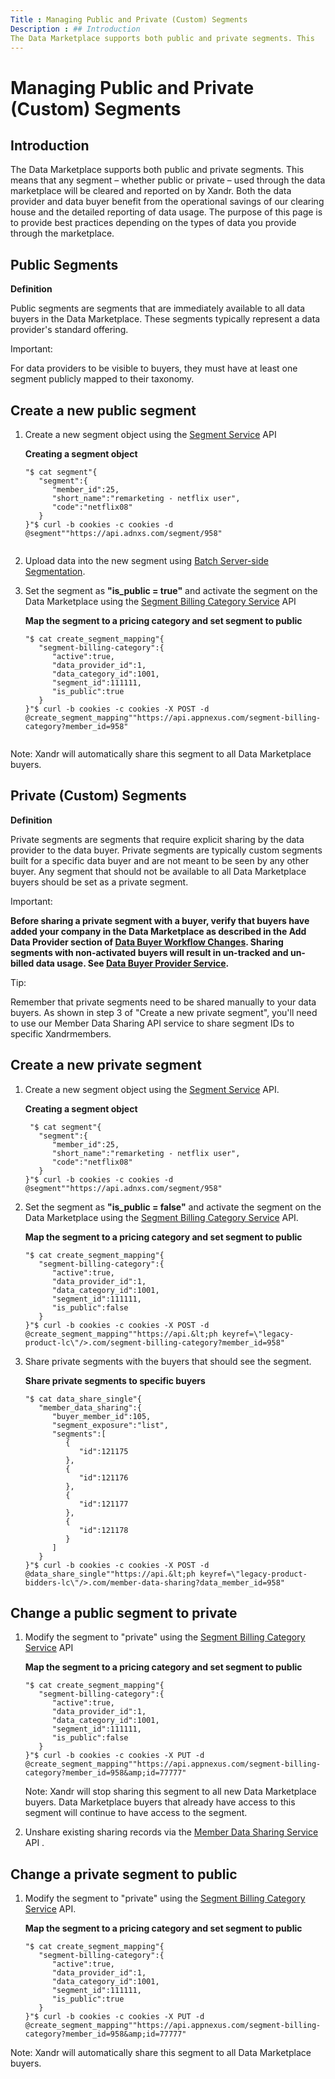 ```yaml
---
Title : Managing Public and Private (Custom) Segments
Description : ## Introduction
The Data Marketplace supports both public and private segments. This
---
```



# Managing Public and Private (Custom) Segments





## Introduction

The Data Marketplace supports both public and private segments. This
means that any segment – whether public or private – used through the
data marketplace will be cleared and reported on by
Xandr. Both the data provider and data buyer
benefit from the operational savings of our clearing house and the
detailed reporting of data usage. The purpose of this page is to provide
best practices depending on the types of data you provide through the
marketplace.





## Public Segments

**Definition**

Public segments are segments that are immediately available to all data
buyers in the Data Marketplace. These segments typically represent a
data provider's standard offering.



Important:

For data providers to be visible to buyers, they must have at least one
segment publicly mapped to their taxonomy.







## Create a new public segment

1.  Create a new segment object using the <a
    href="https://docs.xandr.com/bundle/xandr-api/page/segment-service.html"
    class="xref" target="_blank">Segment Service</a> API

    **Creating a segment object**

    ``` pre
    "$ cat segment"{
       "segment":{
          "member_id":25,
          "short_name":"remarketing - netflix user",
          "code":"netflix08"
       }
    }"$ curl -b cookies -c cookies -d @segment""https://api.adnxs.com/segment/958"                        
                            
    ```

2.  Upload data into the new segment using <a
    href="https://docs.xandr.com/bundle/xandr-bidders/page/uploading-segment-data-using-bss.html"
    class="xref" target="_blank">Batch Server-side Segmentation</a>.

3.  Set the segment as **"is_public = true"** and activate the segment
    on the Data Marketplace using
    the <a href="segment-billing-category-service.html" class="xref">Segment
    Billing Category Service</a> API

    **Map the segment to a pricing category and set segment to public**

    ``` pre
    "$ cat create_segment_mapping"{
       "segment-billing-category":{
          "active":true,
          "data_provider_id":1,
          "data_category_id":1001,
          "segment_id":111111,
          "is_public":true
       }
    }"$ curl -b cookies -c cookies -X POST -d @create_segment_mapping""https://api.appnexus.com/segment-billing-category?member_id=958"                            
                            
    ```



Note: Xandr
will automatically share this segment to all Data Marketplace buyers.







## Private (Custom) Segments

**Definition**

Private segments are segments that require explicit sharing by the data
provider to the data buyer. Private segments are typically custom
segments built for a specific data buyer and are not meant to be seen by
any other buyer. Any segment that should not be available to all Data
Marketplace buyers should be set as a private segment.



Important:

**Before sharing a private segment with a buyer, verify that buyers have
added your company in the Data Marketplace as described in the Add Data
Provider section of
<a href="data-buyer-workflow-changes.html" class="xref">Data Buyer
Workflow Changes</a>. Sharing segments with non-activated buyers will
result in un-tracked and un-billed data usage. See
<a href="data-buyer-provider-service.html" class="xref">Data Buyer
Provider Service</a>.**





Tip:

Remember that private segments need to be shared manually to your data
buyers. As shown in step 3 of "Create a new private segment", you'll
need to use our Member Data Sharing API service to share segment IDs to
specific Xandrmembers.







## Create a new private segment

1.  Create a new segment object using the <a
    href="https://docs.xandr.com/bundle/xandr-api/page/segment-service.html"
    class="xref" target="_blank">Segment Service</a> API.

    **Creating a segment object**

    ``` pre
     "$ cat segment"{
       "segment":{
          "member_id":25,
          "short_name":"remarketing - netflix user",
          "code":"netflix08"
       }
    }"$ curl -b cookies -c cookies -d @segment""https://api.adnxs.com/segment/958"                 
    ```

2.  Set the segment as **"is_public = false"** and activate the segment
    on the Data Marketplace using
    the <a href="segment-billing-category-service.html" class="xref">Segment
    Billing Category Service</a> API. 

    **Map the segment to a pricing category and set segment to public**

    ``` pre
    "$ cat create_segment_mapping"{
       "segment-billing-category":{
          "active":true,
          "data_provider_id":1,
          "data_category_id":1001,
          "segment_id":111111,
          "is_public":false
       }
    }"$ curl -b cookies -c cookies -X POST -d @create_segment_mapping""https://api.&lt;ph keyref=\"legacy-product-lc\"/>.com/segment-billing-category?member_id=958"
    ```

3.  Share private segments with the buyers that should see the segment.

    **Share private segments to specific buyers**

    ``` pre
    "$ cat data_share_single"{
       "member_data_sharing":{
          "buyer_member_id":105,
          "segment_exposure":"list",
          "segments":[
             {
                "id":121175
             },
             {
                "id":121176
             },
             {
                "id":121177
             },
             {
                "id":121178
             }
          ]
       }
    }"$ curl -b cookies -c cookies -X POST -d @data_share_single""https://api.&lt;ph keyref=\"legacy-product-bidders-lc\"/>.com/member-data-sharing?data_member_id=958"               
    ```





## Change a public segment to private

1.  Modify the segment to "private" using
    the <a href="segment-billing-category-service.html" class="xref">Segment
    Billing Category Service</a> API

    **Map the segment to a pricing category and set segment to public**

    ``` pre
    "$ cat create_segment_mapping"{
       "segment-billing-category":{
          "active":true,
          "data_provider_id":1,
          "data_category_id":1001,
          "segment_id":111111,
          "is_public":false
       }
    }"$ curl -b cookies -c cookies -X PUT -d @create_segment_mapping""https://api.appnexus.com/segment-billing-category?member_id=958&amp;id=77777"
    ```

    

    Note: Xandr will stop sharing this
    segment to all new Data Marketplace buyers. Data Marketplace buyers
    that already have access to this segment will continue to have
    access to the segment.

    

2.  Unshare existing sharing records via the
    <a href="member-data-sharing-service.html" class="xref">Member Data
    Sharing Service</a> API .





## Change a private segment to public

1.  Modify the segment to "private" using the
    <a href="segment-billing-category-service.html" class="xref">Segment
    Billing Category Service</a> API.

    **Map the segment to a pricing category and set segment to public**

    ``` pre
    "$ cat create_segment_mapping"{
       "segment-billing-category":{
          "active":true,
          "data_provider_id":1,
          "data_category_id":1001,
          "segment_id":111111,
          "is_public":true
       }
    }"$ curl -b cookies -c cookies -X PUT -d @create_segment_mapping""https://api.appnexus.com/segment-billing-category?member_id=958&amp;id=77777"
    ```



Note: Xandr
will automatically share this segment to all Data Marketplace buyers.








